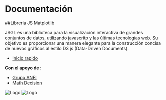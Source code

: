 # Documentación 

##Libreria JS Matplotlib

JSGL es una biblioteca para la visualización interactiva de grandes conjuntos de datos, utilizando javascritp y las últimas tecnologías web. Su objetivo es proporcionar una manera elegante para la construcción concisa de nuevos gráficos al estilo  D3 js (Data-Driven Documents).


* [Inicio rapido](http://nbviewer.ipython.org/gist/luisbt/564161897db3262f92cf) 


**Con el apoyo de :**
* [Grupo ANFI](http://www.grupoanfi.com) 
* [Math Decision](http://www.mathdecision.com) 

![Logo](http://www.grupoanfi.com/images/zt_genius/images/Logo%20Anfi.jpg)
![Logo](http://www.mathdecision.com/images/logomath.png)
